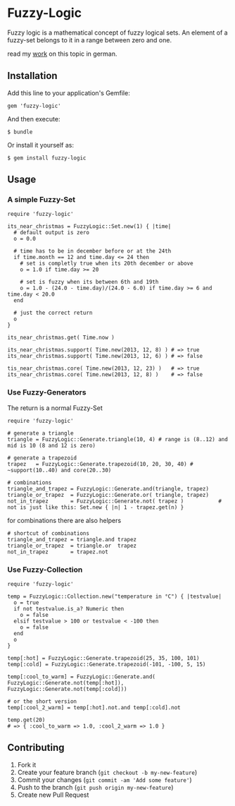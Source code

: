 # Fuzzy-Logic

Fuzzy logic is a mathematical concept of fuzzy logical sets.
An element of a fuzzy-set belongs to it in a range between zero and one.

read my [work](http://writedown.eu/wp-content/uploads/2013/01/fuzzy-logik_fuzzy-regeln.pdf) on this topic in german.

## Installation

Add this line to your application's Gemfile:

    gem 'fuzzy-logic'

And then execute:

    $ bundle

Or install it yourself as:

    $ gem install fuzzy-logic

## Usage

### A simple Fuzzy-Set

    require 'fuzzy-logic'

    its_near_christmas = FuzzyLogic::Set.new(1) { |time|
      # default output is zero
      o = 0.0

      # time has to be in december before or at the 24th
      if time.month == 12 and time.day <= 24 then
        # set is completly true when its 20th december or above
        o = 1.0 if time.day >= 20

        # set is fuzzy when its between 6th and 19th
        o = 1.0 - (24.0 - time.day)/(24.0 - 6.0) if time.day >= 6 and time.day < 20.0
      end

      # just the correct return
      o
    }

    its_near_christmas.get( Time.now )

    its_near_christmas.support( Time.new(2013, 12, 8) ) # => true
    its_near_christmas.support( Time.new(2013, 12, 6) ) # => false

    tis_near_christmas.core( Time.new(2013, 12, 23) )   # => true
    its_near_christmas.core( Time.new(2013, 12, 8) )    # => false

### Use Fuzzy-Generators

The return is a normal Fuzzy-Set

    require 'fuzzy-logic'

    # generate a triangle
    triangle = FuzzyLogic::Generate.triangle(10, 4) # range is (8..12) and mid is 10 (8 and 12 is zero)

    # generate a trapezoid
    trapez   = FuzzyLogic::Generate.trapezoid(10, 20, 30, 40) # ~support(10..40) and core(20..30)

    # combinations
    triangle_and_trapez = FuzzyLogic::Generate.and(triangle, trapez)
    triangle_or_trapez  = FuzzyLogic::Generate.or( triangle, trapez)
    not_in_trapez       = FuzzyLogic::Generate.not( trapez )           # not is just like this: Set.new { |n| 1 - trapez.get(n) }

for combinations there are also helpers

    # shortcut of combinations
    triangle_and_trapez = triangle.and trapez
    triangle_or_trapez  = triangle.or  trapez
    not_in_trapez       = trapez.not

### Use Fuzzy-Collection

    require 'fuzzy-logic'

    temp = FuzzyLogic::Collection.new("temperature in °C") { |testvalue|
      o = true
      if not testvalue.is_a? Numeric then
        o = false
      elsif testvalue > 100 or testvalue < -100 then
        o = false
      end
      o
    }

    temp[:hot] = FuzzyLogic::Generate.trapezoid(25, 35, 100, 101)
    temp[:cold] = FuzzyLogic::Generate.trapezoid(-101, -100, 5, 15)

    temp[:cool_to_warm] = FuzzyLogic::Generate.and( FuzzyLogic::Generate.not(temp[:hot]), FuzzyLogic::Generate.not(temp[:cold]))

    # or the short version
    temp[:cool_2_warm] = temp[:hot].not.and temp[:cold].not

    temp.get(20)
    # => { :cool_to_warm => 1.0, :cool_2_warm => 1.0 }

## Contributing

1. Fork it
2. Create your feature branch (`git checkout -b my-new-feature`)
3. Commit your changes (`git commit -am 'Add some feature'`)
4. Push to the branch (`git push origin my-new-feature`)
5. Create new Pull Request
